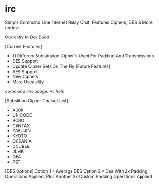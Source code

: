 # irc
Simple Command Line Internet Relay Chat, Features Ciphers, DES &amp; More (indev)

Currently In Dev Build

[Current Features]
- 11 Different Substitution Cipher's Used For Padding And Transmissions
- DES Support
- Update Cipher Sets On The Fly
[Future Features]
- AES Support
- New Ciphers
- More Useability

*command line usage: irc help*

[Substition Cipher Charset List]
- ASCII
- UNICODE
- BOBO
- CANTAX
- YABUJIN
- KYOTO
- OCEANIA
- DOUBLE
- JLMK
- QEA
- PST

[DES Options]
Option 1 = Average DES
Option 2 = Des With 2x Padding Operations Applied, Plus Another 2x Custom Padding Operations Applied
